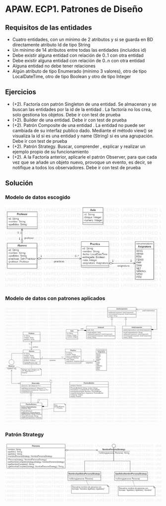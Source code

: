 # APAW. ECP1. Patrones de Diseño

## Requisitos de las entidades

- Cuatro entidades, con un mínimo de 2 atributos y si se guarda en BD directamente atributo Id de tipo String
- Un mínimo de 14 atributos entre todas las entidades (incluidos id)
- Debe existir alguna entidad con relación de 0..1 con otra entidad
- Debe existir alguna entidad con relación de 0..n con otra entidad
- Alguna entidad no debe tener relaciones
- Algún atributo de tipo  Enumerado (mínimo 3 valores), otro de tipo LocalDateTime, otro de tipo Boolean y otro de tipo Integer

## Ejercicios

- (+2). Factoría con patrón Singleton de una entidad. Se almacenan y se buscan las entidades por la id de la entidad . La factoría no los crea, solo gestiona los objetos. Debe ir con test de prueba
- (+2). Builder de una entidad. Debe ir con test de prueba
- (+2). Patrón Composite de una entidad . La entidad no puede ser cambiada de su interfaz publico dado. Mediante el método view() se visualiza la id si es una entidad y name (String) si es una agrupación. Debe ir con test de prueba
- (+2). Patrón Strategy. Buscar, comprender , explicar y realizar un ejemplo propio de su funcionamiento
- (+2). A la Factoría anterior,  aplicarle el patrón Observer, para que cada vez que se añade un objeto nuevo, provoque un evento, es decir, se notifique a todos los observadores.  Debe ir con test de prueba

## Solución

### Modelo de datos escogido
![alt text](https://raw.githubusercontent.com/robertome/roberto.martin.patrones.apaw.miw.upm.es/develop/doc/APAW.ECP1.Modelo.png)

### Modelo de datos con patrones aplicados
![alt text](https://raw.githubusercontent.com/robertome/roberto.martin.patrones.apaw.miw.upm.es/develop/doc/APAW.ECP1.Patrones.png)

### Patrón Strategy
![alt text](https://raw.githubusercontent.com/robertome/roberto.martin.patrones.apaw.miw.upm.es/develop/doc/APAW.ECP1.Strategy.png)

